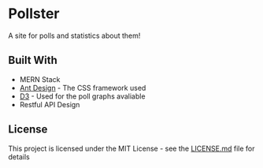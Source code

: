 # Pollster

A site for polls and statistics about them!

## Built With

* MERN Stack
* [Ant Design](https://ant.design/) - The CSS framework used
* [D3](https://d3js.org/) - Used for the poll graphs avaliable
* Restful API Design

## License

This project is licensed under the MIT License - see the [LICENSE.md](LICENSE.md) file for details
